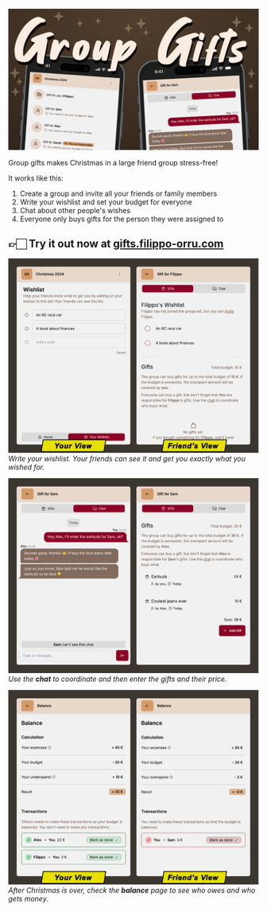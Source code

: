 ![Banner image for 'group gifts'](./_readme/banner.png)

Group gifts makes Christmas in a large friend group stress-free! 

It works like this:

1. Create a group and invite all your friends or family members
2. Write your wishlist and set your budget for everyone
3. Chat about other people's wishes
4. Everyone only buys gifts for the person they were assigned to

## 👉🏻 Try it out now at [gifts.filippo-orru.com](https://gifts.filippo-orru.com)

![Screenshot of wishlist](./_readme/wishlist.png)
*Write your wishlist. Your friends can see it and get you exactly what you wished for.*

![Screenshot of chat](./_readme/chat-gifts.png)
*Use the **chat** to coordinate and then enter the gifts and their price.*

![Screenshot of balance](./_readme/balance.png)
*After Christmas is over, check the **balance** page to see who owes and who gets money.*